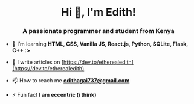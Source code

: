 <h1 align="center">Hi 👋, I'm Edith!</h1>
<h3 align="center">A passionate programmer and student from Kenya</h3>

- 🌱 I’m learning **HTML, CSS, Vanilla JS, React.js, Python, SQLite, Flask, C++  :>**

- 📝 I write articles on [https://dev.to/etherealedith](https://dev.to/etherealedith)

- 📫 How to reach me **edithagai737@gmail.com**

- ⚡ Fun fact **I am eccentric (i think)**


<!---
ethereal-edith/ethereal-edith is a ✨ special ✨ repository because its `README.md` (this file) appears on your GitHub profile.
You can click the Preview link to take a look at your changes.
--->
